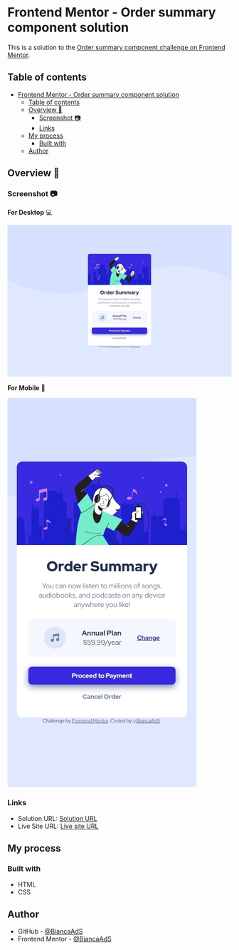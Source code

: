 # Frontend Mentor - Order summary component solution

This is a solution to the [Order summary component challenge on Frontend Mentor](https://www.frontendmentor.io/challenges/order-summary-component-QlPmajDUj/hub).

## Table of contents

- [Frontend Mentor - Order summary component solution](#frontend-mentor---order-summary-component-solution)
  - [Table of contents](#table-of-contents)
  - [Overview :rocket:](#overview-rocket)
    - [Screenshot :camera:](#screenshot-camera)
    - [Links](#links)
  - [My process](#my-process)
    - [Built with](#built-with)
  - [Author](#author)

## Overview :rocket:

### Screenshot :camera:

**For Desktop** :computer:

![Screenshot - Desktop](./assets/images/Captura_tela_desktop.jpeg)

**For Mobile** :iphone:

![Screenshot - Mobile](./assets/images/Captura_tela_mobile.jpeg)

### Links

- Solution URL: [Solution URL](https://github.com/BiancaAdS/order-summary-component)
- Live Site URL: [Live site URL]()

## My process

### Built with

- HTML
- CSS

## Author

- GitHub - [@BiancaAdS](https://github.com/BiancaAdS)
- Frontend Mentor - [@BiancaAdS](https://www.frontendmentor.io/profile/BiancaAdS)
